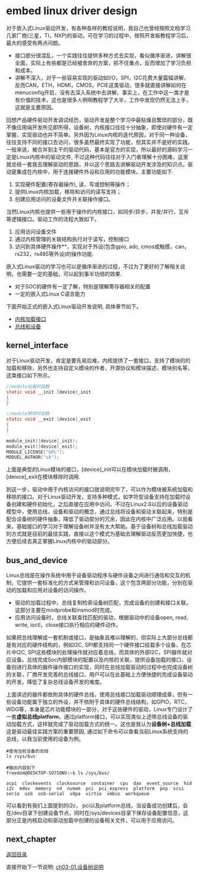 # embed linux driver design

对于嵌入式Linux驱动开发，有各种各样的教程说明，我自己也曾经按照文档学习几家厂商(三星，TI，NXP)的驱动，可在学习的过程中，按照开发板教程学习后，最大的感受有两点问题。

- 接口部分很混乱，一个实践往往提供多种方式去实现，看似循序渐进，讲解很全面，实际上有些都是已经被舍弃的方案，抓不住重点，反而增加了学习负担和成本。
- 讲解不深入，对于一些容易实现的驱动如I/O，SPI，I2C花费大量篇幅讲解，反而CAN，ETH，HDMI，CMOS，PCIE这类驱动，很多就直接讲解如何在menuconfig开启，没有去深入系统中去讲解，事实上，在工作中这一类才是有价值的技术，这也是很多人明明教程学了大半，工作中发现仍然无法上手，这就是主要原因。

回想产品硬件驱动开发调试经历，驱动开发是整个学习中最枯燥且繁琐的部分，既不像应用端开发所见即所得，设备树，内核接口往往十分抽象，即使对硬件有一定掌握，实现驱动也并不简单。另外因为Linux内核的迭代原因，对于同一种设备，往往支持不同的接口去访问，很多虽然最终实现了功能，但其实并不是好的实践。一般来说，被合并到主干的驱动代码，基本是官方的实现，所以最好的源码学习一定是Linux内核中的驱动文件, 不过这种代码往往对于入门者理解十分困难，这里就总结一套我去理解驱动的思路，并以这个思路去讲解驱动开发涉及的知识点。驱动是集成在内核中，用于连接硬件外设和应用的功能模块。主要功能如下.

1. 实现硬件配置(寄存器操作), 读，写或控制等操作；
2. 提供Linux内核加载，移除和访问的读写支持；
3. 创建应用访问的设备文件并关联操作接口。

当然Linux内核也提供一些用于操作的内核接口，如同步/异步，并发/并行，互斥等逻辑接口。驱动工作的流程大致如下。

1. 应用访问设备文件
2. 通过内核管理的关联结构执行对于读写，控制接口
3. 访问到具体硬件操作**，实现对于外设(包含gpio, adc, cmos或触摸，can，rs232，rs485等外设)的操作功能.

嵌入式Linux驱动的学习也可以是循序渐进的过程，不过为了更好的了解相关说明，也需要一定的基础，可以起到事半功倍的效果.

- 对于SOC的硬件有一定了解，特别是理解寄存器相关的配置
- 一定的嵌入式Linux C语言能力

下面开始正式的嵌入式Linux驱动开发说明, 具体章节如下。

- [内核加载接口](#kernel_interface)
- [总线和设备](#bus_and_device)

## kernel_interface

对于Linux驱动开发，肯定是要先易后难，内核提供了一套接口，支持了模块的的加载和移除，另外也支持自定义模块的作者，开源协议和模块描述，模块别名等，这类接口如下所示。

```c
//module加载时函数
static void __init [device]_init
{
}

//module移除时函数
static void __exit [device]_exit
{
}

module_init([device]_init);
module_exit([device]_exit);
MODULE_LICENSE("GPL");
MODUEL_AUTHOR("ck");
```

上面是典型的Linux模块的接口，[device]_init可以在模块加载时被调用，[deivce]_exit在模块移除时调用.

到这一步，驱动中用于内核访问的接口就说明完毕了，可以作为模块被系统加载和移除的接口。对于Linux驱动开发，支持多种模式，如字符型设备支持在加载时设备创建和硬件初始化，之后直接在应用中访问。不过在Linux2.6以后的设备驱动模型中，使用总线，设备和驱动的概念，通过总线将设备和驱动关联起来，特别是配合设备树的硬件抽象，降低了驱动部分的冗余，因此在内核中广泛应用。以我看来，基础接口的学习对于理解设备树并没有太大帮助。基于设备树和总线加载驱动的方式就是目前的最佳实践，直接以这个模式为基础去理解驱动反而更加快捷，也方便后续去真正掌握Linux内核中的驱动部分。

## bus_and_device

Linux总线是在操作系统中用于设备驱动程序与硬件设备之间进行通信和交互的机制，它提供一套标准化的方式来管理和访问设备，这个包含两部分功能，分别在驱动的加载和应用对设备的访问操作。

- 驱动的加载过程中，总线复制检索设备树匹配，完成设备的创建和接口关联。这部分主要在modprobe和insmod时完成。
- 应用访问设备时，总线关联查找匹配的驱动，根据驱动中的设备open, read, write, ioctl，close接口执行相应的硬件动作。

如果把总线理解成一套机制或接口，是抽象且难以理解的，但实际上大部分总线都是有对应的硬件结构的，例如I2C, SPI都支持同一个硬件接口挂载多个设备，在芯片中I2C, SPI这些模块的处理操作就对应着总线，而具体的外部I2C，SPI器件就对应设备。总线完成Soc内部模块的配置以及内核的关联，提供设备加载的接口，设备则进行具体的器件操作接口的实现，同时在总线加载驱动的过程中也完成设备树的关联，厂商开发完善的总线接口，用户可以在此基础上方便快捷的完成设备驱动的开发，降低了复杂总线设备开发的难度。

上面讲述的器件都依附具体的硬件总线，使用总线接口加载驱动顺理成章，但有一些设备功能属于独立的外设，并不依附于具体的硬件总线结构，如GPIO，RTC，WDG等，本身是芯片功能模块的一部分，对于这些硬件的驱动，Linux专门设计了一套**虚拟总线platform**，通过platform接口，可以实现类似上述带总线设备的驱动加载方式，这样就完成了驱动加载方式的统一。这也是我认为**设备树+总线加载**这是驱动最佳实践方案的重要原因, 通过如下命令可以查看当前Linux系统支持的总线，以我当前使用的设备为例。

```shell
#查询当前设备的总线
ls /sys/bus

#输出内容如下
freedom@DESKTOP-SO7SONV:~$ ls /sys/bus/

acpi  clockevents  clocksource  container  cpu  dax  event_source  hid  i2c  mdev  memory  nd  nvmem  pci  pci_express  platform  pnp  scsi  serio  usb  usb-serial  vdpa  virtio  vmbus  workqueue
```

可以看到有我们上面提到的i2c， pci以及platform总线，当设备成功创建后，会在/dev目录下创建设备节点，同时在/sys/devices目录下保存设备配置信息，这部分正是内核启动和驱动加载中创建的设备相关文件，可以用于应用访问。

## next_chapter

[返回目录](./SUMMARY.md)

直接开始下一节说明: [ch03-01.设备树说明](./ch03-01.device_tree.md)
